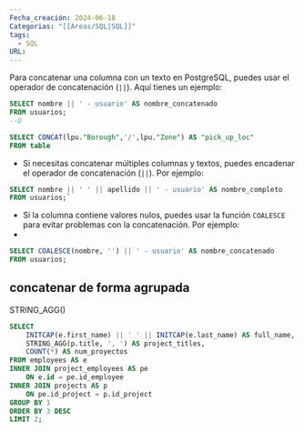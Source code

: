 ```yaml
---
Fecha_creación: 2024-06-18
Categorias: "[[Areas/SQL|SQL]]"
tags:
  - SQL
URL:
---
```

Para concatenar una columna con un texto en PostgreSQL, puedes usar el operador de concatenación (`||`). Aquí tienes un ejemplo:

```sql
SELECT nombre || ' - usuario' AS nombre_concatenado
FROM usuarios;
--O

SELECT CONCAT(lpu."Borough",'/',lpu."Zone") AS "pick_up_loc"
FROM table
```

- Si necesitas concatenar múltiples columnas y textos, puedes encadenar el operador de concatenación (`||`). Por ejemplo:
    
```sql 
SELECT nombre || ' ' || apellido || ' - usuario' AS nombre_completo
FROM usuarios;`
```    

- Si la columna contiene valores nulos, puedes usar la función `COALESCE` para evitar problemas con la concatenación. Por ejemplo:
- 
```sql 
SELECT COALESCE(nombre, '') || ' - usuario' AS nombre_concatenado 
FROM usuarios;
```

## concatenar de forma agrupada

STRING_AGG()

```SQL
SELECT 
    INITCAP(e.first_name) || ' ' || INITCAP(e.last_name) AS full_name,
    STRING_AGG(p.title, ', ') AS project_titles,
    COUNT(*) AS num_proyectos
FROM employees AS e
INNER JOIN project_employees AS pe
    ON e.id = pe.id_employee
INNER JOIN projects AS p
    ON pe.id_project = p.id_project
GROUP BY 1
ORDER BY 3 DESC
LIMIT 2;
```
